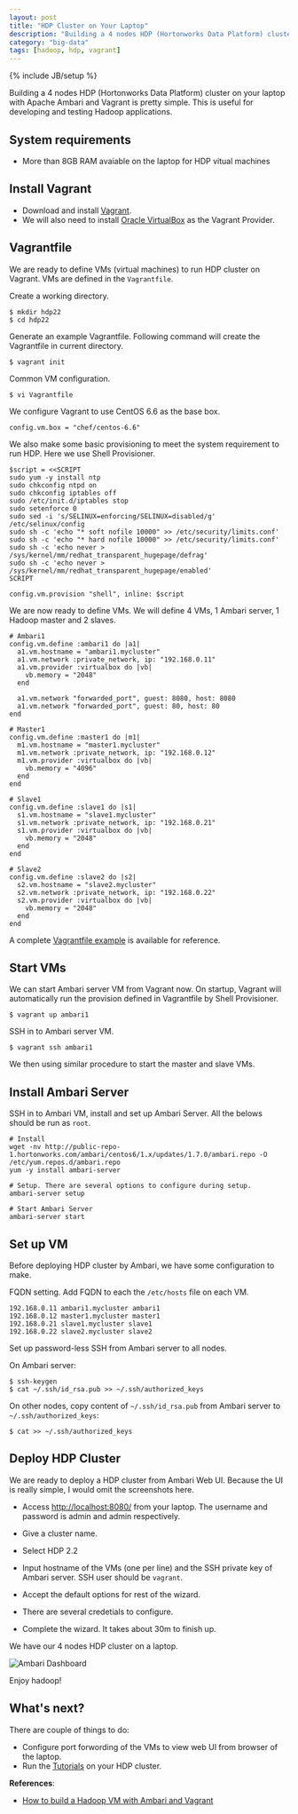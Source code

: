 ```yaml
---
layout: post
title: "HDP Cluster on Your Laptop"
description: "Building a 4 nodes HDP (Hortonworks Data Platform) cluster on your laptop with Apache Ambari and Vagrant is pretty simple."
category: "big-data"
tags: [hadoop, hdp, vagrant]
---
```

{% include JB/setup %}

Building a 4 nodes HDP (Hortonworks Data Platform) cluster on your laptop with Apache Ambari and Vagrant is pretty simple. This is useful for developing and testing Hadoop applications.

## System requirements
- More than 8GB RAM avaiable on the laptop for HDP vitual machines

## Install Vagrant
- Download and install [Vagrant](https://www.vagrantup.com).
- We will also need to install [Oracle VirtualBox](https://www.virtualbox.org) as the Vagrant Provider.

## Vagrantfile
We are ready to define VMs (virtual machines) to run HDP cluster on Vagrant. VMs are defined in the `Vagrantfile`.

Create a working directory.

    $ mkdir hdp22
    $ cd hdp22

Generate an example Vagrantfile. Following command will create the Vagrantfile in current directory.

    $ vagrant init

Common VM configuration.

    $ vi Vagrantfile

We configure Vagrant to use CentOS 6.6 as the base box.

    config.vm.box = "chef/centos-6.6"

We also make some basic provisioning to meet the system requirement to run HDP. Here we use Shell Provisioner.

    $script = <<SCRIPT
    sudo yum -y install ntp
    sudo chkconfig ntpd on
    sudo chkconfig iptables off
    sudo /etc/init.d/iptables stop
    sudo setenforce 0
    sudo sed -i 's/SELINUX=enforcing/SELINUX=disabled/g' /etc/selinux/config
    sudo sh -c 'echo "* soft nofile 10000" >> /etc/security/limits.conf'
    sudo sh -c 'echo "* hard nofile 10000" >> /etc/security/limits.conf'
    sudo sh -c 'echo never > /sys/kernel/mm/redhat_transparent_hugepage/defrag'
    sudo sh -c 'echo never > /sys/kernel/mm/redhat_transparent_hugepage/enabled'
    SCRIPT

    config.vm.provision "shell", inline: $script

We are now ready to define VMs. We will define 4 VMs, 1 Ambari server, 1 Hadoop master and 2 slaves.

    # Ambari1
    config.vm.define :ambari1 do |a1|
      a1.vm.hostname = "ambari1.mycluster"
      a1.vm.network :private_network, ip: "192.168.0.11"
      a1.vm.provider :virtualbox do |vb|
        vb.memory = "2048"
      end

      a1.vm.network "forwarded_port", guest: 8080, host: 8080
      a1.vm.network "forwarded_port", guest: 80, host: 80
    end

    # Master1
    config.vm.define :master1 do |m1|
      m1.vm.hostname = "master1.mycluster"
      m1.vm.network :private_network, ip: "192.168.0.12"
      m1.vm.provider :virtualbox do |vb|
        vb.memory = "4096"
      end
    end

    # Slave1
    config.vm.define :slave1 do |s1|
      s1.vm.hostname = "slave1.mycluster"
      s1.vm.network :private_network, ip: "192.168.0.21"
      s1.vm.provider :virtualbox do |vb|
        vb.memory = "2048"
      end
    end

    # Slave2
    config.vm.define :slave2 do |s2|
      s2.vm.hostname = "slave2.mycluster"
      s2.vm.network :private_network, ip: "192.168.0.22"
      s2.vm.provider :virtualbox do |vb|
        vb.memory = "2048"
      end
    end

A complete [Vagrantfile example](https://gist.github.com/uprush/a34c0e45c735f7979bea) is available for reference.

## Start VMs

We can start Ambari server VM from Vagrant now. On startup, Vagrant will automatically run the provision defined in Vagrantfile by Shell Provisioner.

    $ vagrant up ambari1

SSH in to Ambari server VM.

    $ vagrant ssh ambari1

We then using similar procedure to start the master and slave VMs.

## Install Ambari Server

SSH in to Ambari VM, install and set up Ambari Server. All the belows should be run as `root`.

    # Install
    wget -nv http://public-repo-1.hortonworks.com/ambari/centos6/1.x/updates/1.7.0/ambari.repo -O /etc/yum.repos.d/ambari.repo
    yum -y install ambari-server

    # Setup. There are several options to configure during setup.
    ambari-server setup

    # Start Ambari Server
    ambari-server start

## Set up VM

Before deploying HDP cluster by Ambari, we have some configuration to make.

FQDN setting. Add FQDN to each the `/etc/hosts` file on each VM.

    192.168.0.11 ambari1.mycluster ambari1
    192.168.0.12 master1.mycluster master1
    192.168.0.21 slave1.mycluster slave1
    192.168.0.22 slave2.mycluster slave2

Set up password-less SSH from Ambari server to all nodes.

On Ambari server:

    $ ssh-keygen
    $ cat ~/.ssh/id_rsa.pub >> ~/.ssh/authorized_keys

On other nodes, copy content of `~/.ssh/id_rsa.pub` from Ambari server to `~/.ssh/authorized_keys`:

    $ cat >> ~/.ssh/authorized_keys


## Deploy HDP Cluster

We are ready to deploy a HDP cluster from Ambari Web UI. Because the UI is really simple, I would omit the screenshots here.

- Access [http://localhost:8080/](http://localhost:8080/) from your laptop. The username and password is admin and admin respectively.

- Give a cluster name.

- Select HDP 2.2

- Input hostname of the VMs (one per line) and the SSH private key of Ambari server. SSH user should be `vagrant`.

- Accept the default options for rest of the wizard.

- There are several credetials to configure.

- Complete the wizard. It takes about 30m to finish up.


We have our 4 nodes HDP cluster on a laptop.

![Ambari Dashboard](http://d2ovxh5wj5dcbc.cloudfront.net/images/ambari-dashboard-small.png)

Enjoy hadoop!

## What's next?
There are couple of things to do:

- Configure port forwording of the VMs to view web UI from browser of the laptop.
- Run the [Tutorials](http://hortonworks.com/tutorials/) on your HDP cluster.

**References**:

- [How to build a Hadoop VM with Ambari and Vagrant](http://hortonworks.com/blog/building-hadoop-vm-quickly-ambari-vagrant/)